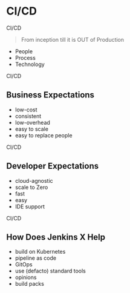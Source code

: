 <!-- .slide: class="center" -->
# CI/CD


<!-- .slide: class="dark" -->
<div class="label">CI/CD</div>

> From inception till it is OUT of Production

* People
* Process
* Technology


<!-- .slide: class="dark" -->
<div class="label light">CI/CD</div>

## Business Expectations

* low-cost
* consistent
* low-overhead
* easy to scale
* easy to replace people


<!-- .slide: class="dark" -->
<div class="label">CI/CD</div>

## Developer Expectations

* cloud-agnostic
* scale to Zero
* fast
* easy
* IDE support


<!-- .slide: class="center light" -->
<!-- .slide: data-background="img/gitops-model.png" data-background-size="contain" data-background-color="#FFF" -->


<!-- .slide: class="dark" -->
<div class="label">CI/CD</div>

## How Does Jenkins X Help

* build on Kubernetes<!-- .element: class="fragment" -->
* pipeline as code<!-- .element: class="fragment" -->
* GitOps<!-- .element: class="fragment" -->
* use (defacto) standard tools<!-- .element: class="fragment" -->
* opinions<!-- .element: class="fragment" -->
* build packs<!-- .element: class="fragment" -->
